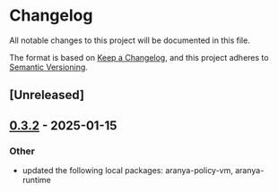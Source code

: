 # Changelog

All notable changes to this project will be documented in this file.

The format is based on [Keep a Changelog](https://keepachangelog.com/en/1.0.0/),
and this project adheres to [Semantic Versioning](https://semver.org/spec/v2.0.0.html).

## [Unreleased]

## [0.3.2](https://github.com/aranya-project/aranya-core/compare/aranya-policy-ifgen-v0.3.1...aranya-policy-ifgen-v0.3.2) - 2025-01-15

### Other

- updated the following local packages: aranya-policy-vm, aranya-runtime
